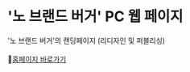 
# '노 브랜드 버거' PC 웹 페이지 
'노 브랜드 버거'의 랜딩페이지 (리디자인 및 퍼블리싱)<br><br>
📌[홈페이지 바로가기](https://fold6.github.io/NBB_redesign/)<br>

<br>
<br>
